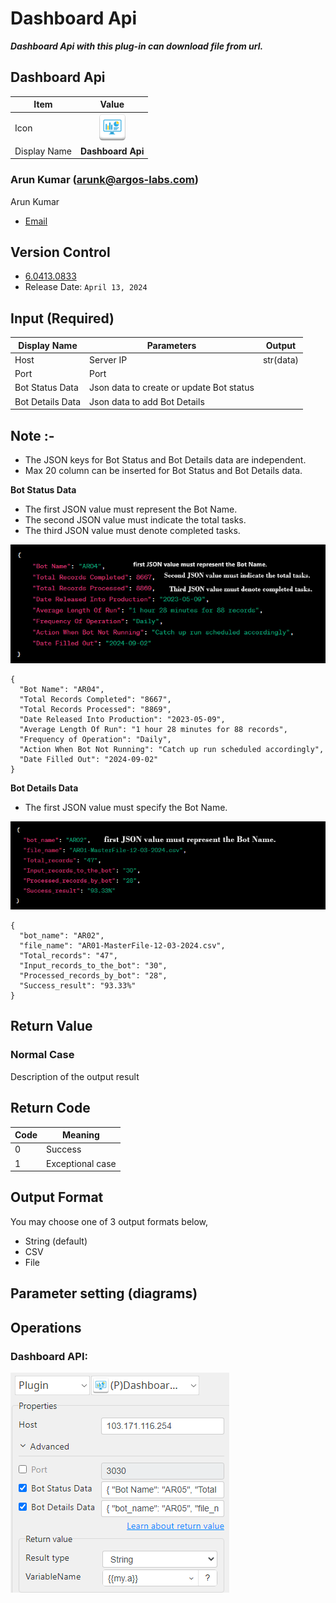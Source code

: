 # Dashboard Api

***Dashboard Api with this plug-in can download file from url.***



## Dashboard Api
| Item         |           Value            |
|--------------|:--------------------------:|
| Icon         | ![Dashboard Api](icon.png) |
| Display Name |     **Dashboard Api**      |

### Arun Kumar (arunk@argos-labs.com)

Arun Kumar
* [Email](mailto:arunk@argos-labs.com) 
 
## Version Control 
* [6.0413.0833](setup.yaml)
* Release Date: `April 13, 2024`

## Input (Required)
| Display Name     | Parameters                               | Output    |
|------------------|------------------------------------------|-----------|
| Host             | Server IP                                | str(data) |
| Port             | Port                                     |           |
| Bot Status Data  | Json data to create or update Bot status |           |
| Bot Details Data | Json data to add Bot Details             |           |                              | str(data) |


## Note :-
* The JSON keys for Bot Status and Bot Details data are independent.
* Max 20 column can be inserted for Bot Status and Bot Details data.

**Bot Status Data**
* The first JSON value must represent the Bot Name.
* The second JSON value must indicate the total tasks.
* The third JSON value must denote completed tasks.

![Dashboard Api Input Data](README_3.png) 

```
{
  "Bot Name": "AR04",
  "Total Records Completed": "8667",
  "Total Records Processed": "8869",
  "Date Released Into Production": "2023-05-09",
  "Average Length Of Run": "1 hour 28 minutes for 88 records",
  "Frequency of Operation": "Daily",
  "Action When Bot Not Running": "Catch up run scheduled accordingly",
  "Date Filled Out": "2024-09-02"
}
```

**Bot Details Data**
* The first JSON value must specify the Bot Name.

![Dashboard Api Input Data](README_2.png)

```
{
  "bot_name": "AR02",
  "file_name": "AR01-MasterFile-12-03-2024.csv",
  "Total_records": "47",
  "Input_records_to_the_bot": "30",
  "Processed_records_by_bot": "28",
  "Success_result": "93.33%"
}
```


## Return Value

### Normal Case
Description of the output result

## Return Code
| Code | Meaning                      |
|------|------------------------------|
| 0    | Success                      |
| 1    | Exceptional case             |

## Output Format
You may choose one of 3 output formats below,

<ul>
  <li>String (default)</li>
  <li>CSV</li>
  <li>File</li>
</ul>  


## Parameter setting (diagrams)

## Operations

### Dashboard API:

![Dashboard Api Input Data](README_1.png)
